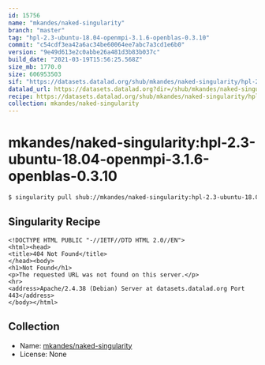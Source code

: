 ```yaml
---
id: 15756
name: "mkandes/naked-singularity"
branch: "master"
tag: "hpl-2.3-ubuntu-18.04-openmpi-3.1.6-openblas-0.3.10"
commit: "c54cdf3ea42a6ac34be60064ee7abc7a3cd1e6b0"
version: "9e49d613e2c0abbe26a481d3b83b037c"
build_date: "2021-03-19T15:56:25.568Z"
size_mb: 1770.0
size: 606953503
sif: "https://datasets.datalad.org/shub/mkandes/naked-singularity/hpl-2.3-ubuntu-18.04-openmpi-3.1.6-openblas-0.3.10/2021-03-19-c54cdf3e-9e49d613/9e49d613e2c0abbe26a481d3b83b037c.sif"
datalad_url: https://datasets.datalad.org?dir=/shub/mkandes/naked-singularity/hpl-2.3-ubuntu-18.04-openmpi-3.1.6-openblas-0.3.10/2021-03-19-c54cdf3e-9e49d613/
recipe: https://datasets.datalad.org/shub/mkandes/naked-singularity/hpl-2.3-ubuntu-18.04-openmpi-3.1.6-openblas-0.3.10/2021-03-19-c54cdf3e-9e49d613/Singularity
collection: mkandes/naked-singularity
---
```


# mkandes/naked-singularity:hpl-2.3-ubuntu-18.04-openmpi-3.1.6-openblas-0.3.10

```bash
$ singularity pull shub://mkandes/naked-singularity:hpl-2.3-ubuntu-18.04-openmpi-3.1.6-openblas-0.3.10
```

## Singularity Recipe

```singularity
<!DOCTYPE HTML PUBLIC "-//IETF//DTD HTML 2.0//EN">
<html><head>
<title>404 Not Found</title>
</head><body>
<h1>Not Found</h1>
<p>The requested URL was not found on this server.</p>
<hr>
<address>Apache/2.4.38 (Debian) Server at datasets.datalad.org Port 443</address>
</body></html>
```

## Collection

 - Name: [mkandes/naked-singularity](https://github.com/mkandes/naked-singularity)
 - License: None

